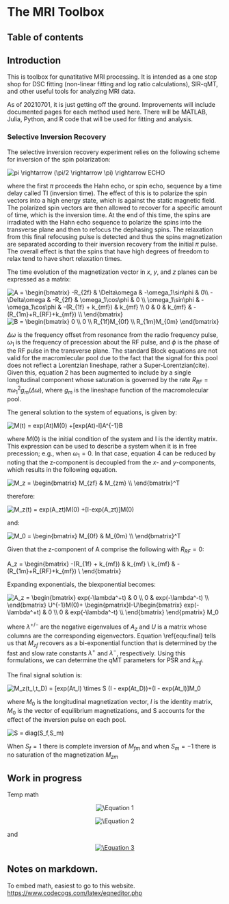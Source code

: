 # The MRI Toolbox

## Table of contents

## Introduction

This is toolbox for qunatitative MRI processing. It is intended as a one stop shop for DSC fitting (non-linear fitting and log ratio calculations), SIR-qMT, and other useful tools for analyzing MRI data. 

As of 20210701, it is just getting off the ground. Improvements will include documented pages for each method used here. There will be MATLAB, Julia, Python, and R code that will be used for fitting and analysis.

### Selective Inversion Recovery

The selective inversion recovery experiment relies on the following scheme for inversion of the spin polarization:

<img src="https://latex.codecogs.com/svg.image?pi&space;\rightarrow&space;(\pi/2&space;\rightarrow&space;\pi)&space;\rightarrow&space;ECHO" title="pi \rightarrow (\pi/2 \rightarrow \pi) \rightarrow ECHO" />

where the first $\pi$ proceeds the Hahn echo, or spin echo, sequence by a time delay called TI (inversion time). The effect of this is to polarize the spin vectors into a high energy state, which is against the static magnetic field. The polarized spin vectors are then allowed to recover for a specific amount of time, which is the inversion time. At the end of this time, the spins are irradiated with the Hahn echo sequence to polarize the spins into the transverse plane and then to refocus the dephasing spins. The relaxation from this final refocusing pulse is detected and thus the spins magnetization are separated according to their inversion recovery from the initial $\pi$ pulse. The overall effect is that the spins that have high degrees of freedom to relax tend to have short relaxation times. 

The time evolution of the magnetization vector in _x_, _y_, and _z_ planes can be expressed as a matrix: 

<img src="https://latex.codecogs.com/svg.image?A&space;=&space;\begin{bmatrix}&space;&space;&space;-R_{2f}&space;&space;&space;&space;&space;&space;&space;&space;&space;&space;&space;&space;&space;&space;&space;&space;&space;&space;&&space;&space;\Delta\omega&space;&space;&space;&space;&space;&space;&space;&space;&&space;-\omega_1\sin\phi&space;&&space;0\\&space;&space;&space;-\Delta\omega&space;&space;&space;&space;&space;&space;&space;&&space;&space;-R_{2f}&space;&space;&space;&space;&space;&space;&space;&space;&space;&space;&space;&space;&space;&space;&space;&space;&space;&space;&&space;\omega_1\cos\phi&space;&&space;&space;0&space;\\&space;&space;&space;\omega_1\sin\phi&space;&space;&&space;&space;-\omega_1\cos\phi&space;&&space;-(R_{1f}&space;&plus;&space;k_{mf})&space;&space;&&space;k_{mf}&space;\\&space;&space;&space;0&space;&space;&space;&space;&space;&space;&space;&space;&space;&space;&space;&space;&space;&space;&space;&space;&space;&space;&space;&space;&space;&space;&space;&space;&space;&space;&space;&space;&&space;&space;&space;&space;&space;&space;&space;&space;&space;&space;&space;&space;&space;&space;&space;&space;&space;&space;0&space;&space;&space;&space;&space;&space;&space;&space;&space;&space;&space;&&space;&space;k_{mf}&space;&space;&space;&space;&space;&space;&space;&space;&space;&space;&space;&space;&space;&space;&space;&space;&space;&space;&&space;-(R_{1m}&plus;R_{RF}&plus;k_{mf})&space;\\&space;\end{bmatrix}" title="A = \begin{bmatrix} -R_{2f} & \Delta\omega & -\omega_1\sin\phi & 0\\ -\Delta\omega & -R_{2f} & \omega_1\cos\phi & 0 \\ \omega_1\sin\phi & -\omega_1\cos\phi & -(R_{1f} + k_{mf}) & k_{mf} \\ 0 & 0 & k_{mf} & -(R_{1m}+R_{RF}+k_{mf}) \\ \end{bmatrix}" />

<img src="https://latex.codecogs.com/svg.image?B&space;=&space;\begin{bmatrix}&space;0&space;\\&space;0&space;\\&space;R_{1f}M_{0f}&space;\\&space;R_{1m}M_{0m}&space;\end{bmatrix}" title="B = \begin{bmatrix} 0 \\ 0 \\ R_{1f}M_{0f} \\ R_{1m}M_{0m} \end{bmatrix}" />

$\Delta\omega$ is the frequency offset from resonance from the radio frequency pulse, $\omega_1$ is the frequency of precession about the RF pulse, and $\phi$ is the phase of the RF pulse in the transverse plane. The standard Block equations are not valid for the macromlecular pool due to the fact that the signal for this pool does not reflect a  Lorentzian lineshape, rather a Super-Lorentzian(cite). Given this, equation 2 has been augmented to include by a single longitudinal component whose saturation is governed by the rate $R_{RF} = \pi\omega^2_1g_m(\Delta\omega)$, where $g_m$ is the lineshape function of the macromolecular pool. 

The general solution to the system of equations, is given by:

<img src="https://latex.codecogs.com/svg.image?M(t)&space;=&space;exp(At)M(0)&space;&plus;[exp(At)-I]A^{-1}B" title="M(t) = exp(At)M(0) +[exp(At)-I]A^{-1}B" />

where $M(0)$ is the initial condition of the system and I is the identity matrix. This expression can be used to describe a system when it is in free precession; e.g., when $\omega_1 = 0$. In that case, equation 4 can be reduced by noting that the z-component is decoupled from the $x$- and $y$-components, which results in the following
equation. 

<img src="https://latex.codecogs.com/svg.image?M_z&space;=&space;\begin{bmatrix}&space;M_{zf}&space;&&space;&space;M_{zm}&space;\\&space;\end{bmatrix}^T&space;" title="M_z = \begin{bmatrix} M_{zf} & M_{zm} \\ \end{bmatrix}^T " />

therefore:

<img src="https://latex.codecogs.com/svg.image?M_z(t)&space;=&space;exp(A_zt)M(0)&space;&plus;[I-exp(A_zt)]M(0)" title="M_z(t) = exp(A_zt)M(0) +[I-exp(A_zt)]M(0)" />

and:

<img src="https://latex.codecogs.com/svg.image?M_0&space;=&space;\begin{bmatrix}&space;M_{0f}&space;&&space;&space;M_{0m}&space;\\&space;\end{bmatrix}^T" title="M_0 = \begin{bmatrix} M_{0f} & M_{0m} \\ \end{bmatrix}^T" />

Given that the z-component of A comprise the following with $R_{RF} = 0$:

A_z = 
\begin{bmatrix}
    -(R_{1f} + k_{mf})  & k_{mf} \\
   k_{mf}                    & -(R_{1m}+R_{RF}+k_{mf}) \\
 \end{bmatrix}
 
 Expanding exponentials, the biexponential becomes:

<img src="https://latex.codecogs.com/svg.image?A_z&space;=&space;\begin{bmatrix}&space;&space;&space;exp(-\lambda^&plus;t)&space;&space;&&space;0&space;\\&space;&space;0&space;&space;&space;&space;&space;&space;&space;&space;&space;&space;&space;&space;&space;&space;&space;&space;&space;&space;&space;&space;&space;&space;&space;&space;&space;&space;&space;&&space;exp(-\lambda^-t)&space;\\&space;\end{bmatrix}&space;U^{-1}M(0)&plus;&space;\begin{pmatrix}I-U\begin{bmatrix}&space;&space;&space;exp(-\lambda^&plus;t)&space;&space;&&space;0&space;\\&space;&space;0&space;&space;&space;&space;&space;&space;&space;&space;&space;&space;&space;&space;&space;&space;&space;&space;&space;&space;&space;&space;&space;&space;&space;&space;&space;&space;&space;&&space;exp(-\lambda^-t)&space;\\&space;\end{bmatrix}&space;&space;\end{pmatrix}&space;M_0" title="A_z = \begin{bmatrix} exp(-\lambda^+t) & 0 \\ 0 & exp(-\lambda^-t) \\ \end{bmatrix} U^{-1}M(0)+ \begin{pmatrix}I-U\begin{bmatrix} exp(-\lambda^+t) & 0 \\ 0 & exp(-\lambda^-t) \\ \end{bmatrix} \end{pmatrix} M_0" />

where $\lambda^{+/-}$ are the negative eigenvalues of $A_z$ and $U$ is a matrix whose columns are the corresponding eigenvectors. Equation \ref{equ:final} tells us that $M_{zf}$ recovers as a bi-exponential function that is determined by the fast and slow rate constants $\lambda^{+}$ and $\lambda^{-}$, respectively. Using this formulations, we can determine the qMT parameters for PSR and $k_{mf}$.

The final signal solution is:

<img src="https://latex.codecogs.com/svg.image?M_z(t_I,t_D)&space;=&space;[exp(At_I)&space;\times&space;S&space;(I&space;-&space;exp(At_D))&plus;(I&space;-&space;exp(At_I)]M_0" title="M_z(t_I,t_D) = [exp(At_I) \times S (I - exp(At_D))+(I - exp(At_I)]M_0" />

where $M_0$ is the longitudinal magnetization vector, $I$ is the identity matrix, $M_0$ is the vector of equilibrium magnetizations, and S accounts for the effect of the inversion pulse on each pool. 

<img src="https://latex.codecogs.com/svg.image?S&space;=&space;diag(S_f,S_m)" title="S = diag(S_f,S_m)" />

When $S_f =1$ there is complete inversion of $M_{fm}$ and when $S_m = -1$ there is no saturation of the magnetization $M_{zm}$

## Work in progress

Temp math
<p align="center">
<img src="https://latex.codecogs.com/svg.latex?\space\frac{M_f(t)}{M_{f\infty}}=b_f^+exp(-R_1^+t)+b_f^-exp(-R_1^-t)+1" title="\Equation 1" />
</p>

<p align="center">
<img src="https://latex.codecogs.com/svg.latex?\space\2R_1^\pm=R_{1f}+R_{1m}+k_{fm}+k_{mf}\pm\sqrt{(R_{1f}-R_{1m}+k_{fm}-k_{mf})^2+4k_{fm}k_{mf}}" title="\Equation 2" />
</p>

and

<p align="center">
<a href="https://www.codecogs.com/eqnedit.php?latex=b_f^\pm=\pm\frac{\begin{bmatrix}\frac{M_f(0)}{M_{0f}}-1\end{bmatrix}(R_1^--R_1^\pm)&plus;\begin{bmatrix}\frac{M_f(0)-M_m(0)}{M_{0f}-M_{0f}}\end{bmatrix}k_{fm}}{R_1^&plus;-R_1^-}" target="_blank"><img src="https://latex.codecogs.com/svg.latex?b_f^\pm=\pm\frac{\begin{bmatrix}\frac{M_f(0)}{M_{0f}}-1\end{bmatrix}(R_1^--R_1^\pm)&plus;\begin{bmatrix}\frac{M_f(0)-M_m(0)}{M_{0f}-M_{0f}}\end{bmatrix}k_{fm}}{R_1^&plus;-R_1^-}" title="\Equation 3" /></a>
</p>

## Notes on markdown.
To embed math, easiest to go to this website. https://www.codecogs.com/latex/eqneditor.php
